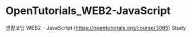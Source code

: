 # OpenTutorials_WEB2-JavaScript
생활코딩 WEB2 - JavaScript (https://opentutorials.org/course/3085) Study
